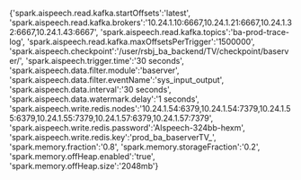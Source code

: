 {'spark.aispeech.read.kafka.startOffsets':'latest',
'spark.aispeech.read.kafka.brokers':'10.24.1.10:6667,10.24.1.21:6667,10.24.1.32:6667,10.24.1.43:6667',
'spark.aispeech.read.kafka.topics':'ba-prod-trace-log',
'spark.aispeech.read.kafka.maxOffsetsPerTrigger':'1500000',
'spark.aispeech.checkpoint':'/user/rsbj_ba_backend/TV/checkpoint/baserver/',
'spark.aispeech.trigger.time':'30 seconds',
'spark.aispeech.data.filter.module':'baserver',
'spark.aispeech.data.filter.eventName':'sys_input_output',
'spark.aispeech.data.interval':'30 seconds',
'spark.aispeech.data.watermark.delay':'1 seconds',
'spark.aispeech.write.redis.nodes':'10.24.1.54:6379,10.24.1.54:7379,10.24.1.55:6379,10.24.1.55:7379,10.24.1.57:6379,10.24.1.57:7379',
'spark.aispeech.write.redis.password':'AIspeech-324bb-hexm',
'spark.aispeech.write.redis.key':'prod_ba_baserverTV_',
'spark.memory.fraction':'0.8',
'spark.memory.storageFraction':'0.2',
'spark.memory.offHeap.enabled':'true',
'spark.memory.offHeap.size':'2048mb'}